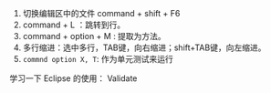 1. 切换编辑区中的文件 command + shift + F6
2. command + L ：跳转到行。
3. command + option + M : 提取为方法。
4. 多行缩进：选中多行，TAB键，向右缩进；shift+TAB键，向左缩进。
5. `commnd option X, T`: 作为单元测试来运行

学习一下 Eclipse 的使用：
Validate
